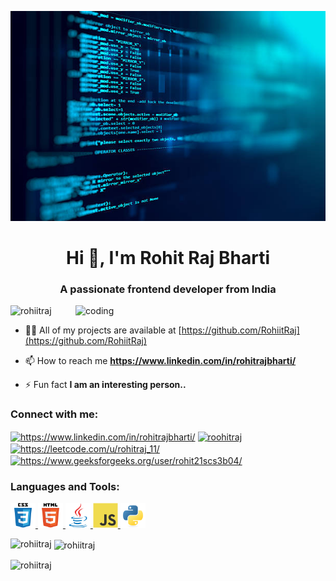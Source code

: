 ![logo](https://github.com/RohiitRaj/RohiitRaj/blob/main/logo.jpg)
<h1 align="center">Hi 👋, I'm Rohit Raj Bharti</h1>
<h3 align="center">A passionate frontend developer from India</h3>

<img align="right" alt="coding" width="400" src="https://camo.githubusercontent.com/19db51af5f90f1b152bc0b9078f5fe97053955be5074f03f17019c70345bdcdb/68747470733a2f2f6d69726f2e6d656469756d2e636f6d2f6d61782f313336302f302a37513379765349765f7430696f4a2d5a2e676966">

<p align="left"> <img src="https://komarev.com/ghpvc/?username=rohiitraj&label=Profile%20views&color=0e75b6&style=flat" alt="rohiitraj" /> </p>

- 👨‍💻 All of my projects are available at [https://github.com/RohiitRaj](https://github.com/RohiitRaj)

- 📫 How to reach me **https://www.linkedin.com/in/rohitrajbharti/**

- ⚡ Fun fact **I am an interesting person..**

<h3 align="left">Connect with me:</h3>
<p align="left">
<a href="https://linkedin.com/in/https://www.linkedin.com/in/rohitrajbharti/" target="blank"><img align="center" src="https://raw.githubusercontent.com/rahuldkjain/github-profile-readme-generator/master/src/images/icons/Social/linked-in-alt.svg" alt="https://www.linkedin.com/in/rohitrajbharti/" height="30" width="40" /></a>
<a href="https://instagram.com/roohitraj" target="blank"><img align="center" src="https://raw.githubusercontent.com/rahuldkjain/github-profile-readme-generator/master/src/images/icons/Social/instagram.svg" alt="roohitraj" height="30" width="40" /></a>
<a href="https://www.leetcode.com/https://leetcode.com/u/rohitraj_11/" target="blank"><img align="center" src="https://raw.githubusercontent.com/rahuldkjain/github-profile-readme-generator/master/src/images/icons/Social/leet-code.svg" alt="https://leetcode.com/u/rohitraj_11/" height="30" width="40" /></a>
<a href="https://auth.geeksforgeeks.org/user/https://www.geeksforgeeks.org/user/rohit21scs3b04/" target="blank"><img align="center" src="https://raw.githubusercontent.com/rahuldkjain/github-profile-readme-generator/master/src/images/icons/Social/geeks-for-geeks.svg" alt="https://www.geeksforgeeks.org/user/rohit21scs3b04/" height="30" width="40" /></a>
</p>

<h3 align="left">Languages and Tools:</h3>
<p align="left"> <a href="https://www.w3schools.com/css/" target="_blank" rel="noreferrer"> <img src="https://raw.githubusercontent.com/devicons/devicon/master/icons/css3/css3-original-wordmark.svg" alt="css3" width="40" height="40"/> </a> <a href="https://www.w3.org/html/" target="_blank" rel="noreferrer"> <img src="https://raw.githubusercontent.com/devicons/devicon/master/icons/html5/html5-original-wordmark.svg" alt="html5" width="40" height="40"/> </a> <a href="https://www.java.com" target="_blank" rel="noreferrer"> <img src="https://raw.githubusercontent.com/devicons/devicon/master/icons/java/java-original.svg" alt="java" width="40" height="40"/> </a> <a href="https://developer.mozilla.org/en-US/docs/Web/JavaScript" target="_blank" rel="noreferrer"> <img src="https://raw.githubusercontent.com/devicons/devicon/master/icons/javascript/javascript-original.svg" alt="javascript" width="40" height="40"/> </a> <a href="https://www.python.org" target="_blank" rel="noreferrer"> <img src="https://raw.githubusercontent.com/devicons/devicon/master/icons/python/python-original.svg" alt="python" width="40" height="40"/> </a> </p>

<p><img align="left" src="https://github-readme-stats.vercel.app/api/top-langs?username=rohiitraj&show_icons=true&locale=en&layout=compact" alt="rohiitraj" /></p>

<p>&nbsp;<img align="center" src="https://github-readme-stats.vercel.app/api?username=rohiitraj&show_icons=true&locale=en" alt="rohiitraj" /></p>

<p><img align="center" src="https://github-readme-streak-stats.herokuapp.com/?user=rohiitraj&" alt="rohiitraj" /></p>
